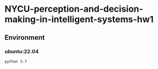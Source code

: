 # NYCU-perception-and-decision-making-in-intelligent-systems-hw1

## Environment
### ubuntu:22.04  
    python 3.7
